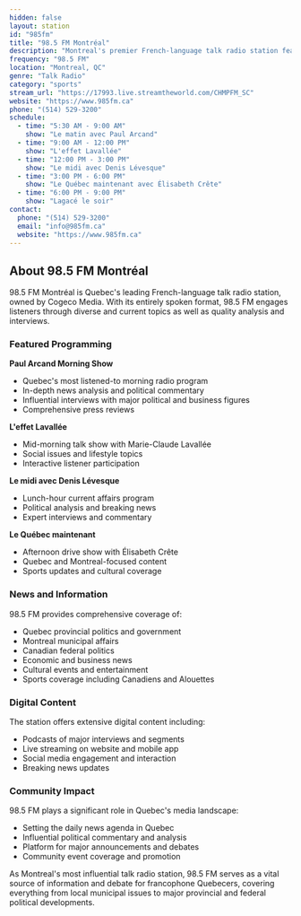 ```yaml
---
hidden: false
layout: station
id: "985fm"
title: "98.5 FM Montréal"
description: "Montreal's premier French-language talk radio station featuring Paul Arcand and comprehensive coverage of Quebec and Montreal news"
frequency: "98.5 FM"
location: "Montreal, QC"
genre: "Talk Radio"
category: "sports"
stream_url: "https://17993.live.streamtheworld.com/CHMPFM_SC"
website: "https://www.985fm.ca"
phone: "(514) 529-3200"
schedule:
  - time: "5:30 AM - 9:00 AM"
    show: "Le matin avec Paul Arcand"
  - time: "9:00 AM - 12:00 PM"
    show: "L'effet Lavallée"
  - time: "12:00 PM - 3:00 PM"
    show: "Le midi avec Denis Lévesque"
  - time: "3:00 PM - 6:00 PM"
    show: "Le Québec maintenant avec Élisabeth Crête"
  - time: "6:00 PM - 9:00 PM"
    show: "Lagacé le soir"
contact:
  phone: "(514) 529-3200"
  email: "info@985fm.ca"
  website: "https://www.985fm.ca"
---
```


## About 98.5 FM Montréal

98.5 FM Montréal is Quebec's leading French-language talk radio station, owned by Cogeco Media. With its entirely spoken format, 98.5 FM engages listeners through diverse and current topics as well as quality analysis and interviews.

### Featured Programming

**Paul Arcand Morning Show**
- Quebec's most listened-to morning radio program
- In-depth news analysis and political commentary
- Influential interviews with major political and business figures
- Comprehensive press reviews

**L'effet Lavallée**
- Mid-morning talk show with Marie-Claude Lavallée
- Social issues and lifestyle topics
- Interactive listener participation

**Le midi avec Denis Lévesque**
- Lunch-hour current affairs program
- Political analysis and breaking news
- Expert interviews and commentary

**Le Québec maintenant**
- Afternoon drive show with Élisabeth Crête
- Quebec and Montreal-focused content
- Sports updates and cultural coverage

### News and Information

98.5 FM provides comprehensive coverage of:
- Quebec provincial politics and government
- Montreal municipal affairs
- Canadian federal politics
- Economic and business news
- Cultural events and entertainment
- Sports coverage including Canadiens and Alouettes

### Digital Content

The station offers extensive digital content including:
- Podcasts of major interviews and segments
- Live streaming on website and mobile app
- Social media engagement and interaction
- Breaking news updates

### Community Impact

98.5 FM plays a significant role in Quebec's media landscape:
- Setting the daily news agenda in Quebec
- Influential political commentary and analysis
- Platform for major announcements and debates
- Community event coverage and promotion

As Montreal's most influential talk radio station, 98.5 FM serves as a vital source of information and debate for francophone Quebecers, covering everything from local municipal issues to major provincial and federal political developments.
